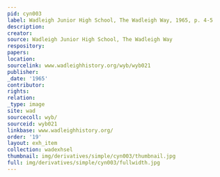 ```yaml
---
pid: cyn003
label: Wadleigh Junior High School, The Wadleigh Way, 1965, p. 4-5
description:
creator:
source: Wadleigh Junior High School, The Wadleigh Way
respository:
papers:
location:
sourcelink: www.wadleighhistory.org/wyb/wyb021
publisher:
_date: '1965'
contributor:
rights:
relation:
_type: image
site: wad
sourcecoll: wyb/
sourceid: wyb021
linkbase: www.wadleighhistory.org/
order: '19'
layout: exh_item
collection: wadexhsel
thumbnail: img/derivatives/simple/cyn003/thumbnail.jpg
full: img/derivatives/simple/cyn003/fullwidth.jpg
---
```

